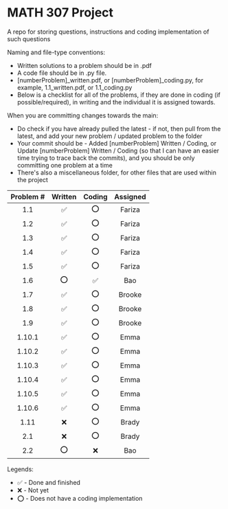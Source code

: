 # MATH 307 Project
A repo for storing questions, instructions and coding implementation of such questions

Naming and file-type conventions:
- Written solutions to a problem should be in .pdf
- A code file should be in .py file.
- [numberProblem]_written.pdf, or [numberProblem]_coding.py, for example, 1.1_written.pdf, or 1.1_coding.py
- Below is a checklist for all of the problems, if they are done in coding (if possible/required), in writing and the individual it is assigned towards.

When you are committing changes towards the main:
- Do check if you have already pulled the latest - if not, then pull from the latest, and add your new problem / updated problem to the folder
- Your commit should be - Added [numberProblem] Written / Coding, or Update [numberProblem] Written / Coding (so that I can have an easier time trying to trace back the commits), and you should be only committing one problem at a time
- There's also a miscellaneous folder, for other files that are used within the project


| Problem # | Written | Coding | Assigned |
| :-------: | :-----: | :----: | :------: |
| 1.1 | ✅ | :o: | Fariza |
| 1.2 | ✅ | :o: | Fariza |
| 1.3 | ✅ | :o: | Fariza |
| 1.4 | ✅ | :o: | Fariza |
| 1.5 | ✅ | :o: | Fariza |
| 1.6 | :o: | ✅ | Bao |
| 1.7 | ✅ | :o: | Brooke |
| 1.8 | ✅ | :o: | Brooke |
| 1.9 | ✅ | :o: | Brooke |
| 1.10.1 | ✅ | :o: | Emma |
| 1.10.2 | ✅ | :o: | Emma |
| 1.10.3 | ✅ | :o: | Emma |
| 1.10.4 | ✅ | :o: | Emma |
| 1.10.5 | ✅ | :o: | Emma |
| 1.10.6 | ✅ | :o: | Emma |
| 1.11 | :x: | :o: | Brady |
| 2.1 | :x: | :o: | Brady |
| 2.2 | :o: | :x: | Bao |

Legends:
- :white_check_mark: - Done and finished
- :x: - Not yet
- :o: - Does not have a coding implementation
